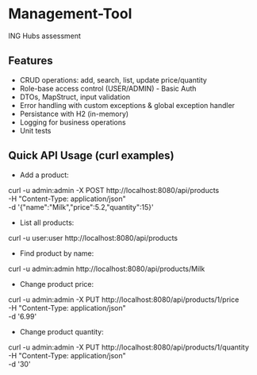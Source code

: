 # Management-Tool
ING Hubs assessment


## Features
- CRUD operations: add, search, list, update price/quantity
- Role-base access control (USER/ADMIN) - Basic Auth
- DTOs, MapStruct, input validation
- Error handling with custom exceptions & global exception handler
- Persistance with H2 (in-memory)
- Logging for business operations
- Unit tests


## Quick API Usage (curl examples)

- Add a product:
  
curl -u admin:admin -X POST http://localhost:8080/api/products \
  -H "Content-Type: application/json" \
  -d '{"name":"Milk","price":5.2,"quantity":15}'

- List all products:
  
curl -u user:user http://localhost:8080/api/products

- Find product by name:
  
curl -u admin:admin http://localhost:8080/api/products/Milk

- Change product price:
  
curl -u admin:admin -X PUT http://localhost:8080/api/products/1/price \
  -H "Content-Type: application/json" \
  -d '6.99'

- Change product quantity:
  
curl -u admin:admin -X PUT http://localhost:8080/api/products/1/quantity \
  -H "Content-Type: application/json" \
  -d '30'
